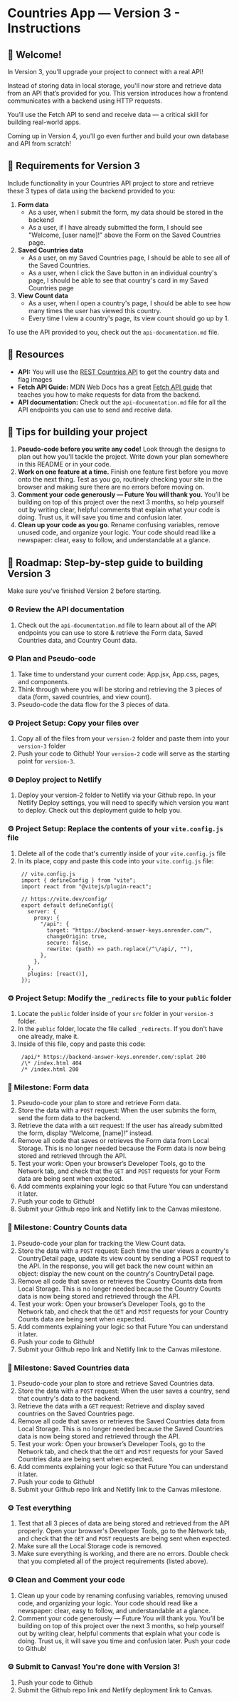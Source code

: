# Countries App — Version 3 - Instructions

## 👋 Welcome!

In Version 3, you’ll upgrade your project to connect with a real API!

Instead of storing data in local storage, you'll now store and retrieve data from an API that’s provided for you. This version introduces how a frontend communicates with a backend using HTTP requests.

You’ll use the Fetch API to send and receive data — a critical skill for building real-world apps.

Coming up in Version 4, you'll go even further and build your own database and API from scratch!

## 🎯 Requirements for Version 3

Include functionality in your Countries API project to store and retrieve these 3 types of data using the backend provided to you: 

1. **Form data**
    - As a user, when I submit the form, my data should be stored in the backend
    - As a user, if I have already submitted the form, I should see "Welcome, [user name]!" above the Form on the Saved Countries page. 
2. **Saved Countries data**
    - As a user, on my Saved Countries page, I should be able to see all of the Saved Countries.
    - As a user, when I click the Save button in an individual country's page, I should be able to see that country's card in my Saved Countries page
3. **View Count data** 
    - As a user, when I open a country's page, I should be able to see how many times the user has viewed this country.
    - Every time I view a country's page, its view count should go up by 1.
  
To use the API provided to you, check out the `api-documentation.md` file. 

## 🔗 Resources

- **API:** You will use the [REST Countries API](https://restcountries.com) to get the country data and flag images
- **Fetch API Guide:** MDN Web Docs has a great [Fetch API guide](https://developer.mozilla.org/en-US/docs/Web/API/Fetch_API/Using_Fetch) that teaches you how to make requests for data from the backend.
- **API documentation:** Check out the `api-documentation.md` file for all the API endpoints you can use to send and receive data. 

## 📝 Tips for building your project

1. **Pseudo-code before you write any code!** Look through the designs to plan out how you'll tackle the project. Write down your plan somewhere in this README or in your code.
2. **Work on one feature at a time.** Finish one feature first before you move onto the next thing. Test as you go, routinely checking your site in the browser and making sure there are no errors before moving on. 
3. **Comment your code generously — Future You will thank you.** You’ll be building on top of this project over the next 3 months, so help yourself out by writing clear, helpful comments that explain what your code is doing. Trust us, it will save you time and confusion later.
4. **Clean up your code as you go**. Rename confusing variables, remove unused code, and organize your logic. Your code should read like a newspaper: clear, easy to follow, and understandable at a glance.

## 🚀 Roadmap: Step-by-step guide to building Version 3
Make sure you've finished Version 2 before starting. 

### ⚙️ Review the API documentation
1. Check out the `api-documentation.md` file to learn about all of the API endpoints you can use to store & retrieve the Form data, Saved Countries data, and Country Count data.

### ⚙️ Plan and Pseudo-code
1. Take time to understand your current code: App.jsx, App.css, pages, and components.
2. Think through where you will be storing and retrieving the 3 pieces of data (form, saved countries, and view count).
3. Pseudo-code the data flow for the 3 pieces of data. 

### ⚙️ Project Setup: Copy your files over 
1. Copy all of the files from your `version-2` folder and paste them into your `version-3` folder
2. Push your code to Github! Your `version-2` code will serve as the starting point for `version-3`.

### ⚙️ Deploy project to Netlify
1. Deploy your version-2 folder to Netlify via your Github repo. In your Netlify Deploy settings, you will need to specify which version you want to deploy. Check out this deployment guide to help you.

### ⚙️ Project Setup: Replace the contents of your `vite.config.js` file
1. Delete all of the code that's currently inside of your `vite.config.js` file
2. In its place, copy and paste this code into your `vite.config.js` file:
   ```
    // vite.config.js
    import { defineConfig } from "vite";
    import react from "@vitejs/plugin-react";
    
    // https://vite.dev/config/
    export default defineConfig({
      server: {
        proxy: {
          "/api": {
            target: "https://backend-answer-keys.onrender.com/",
            changeOrigin: true,
            secure: false,
            rewrite: (path) => path.replace(/^\/api/, ""),
          },
        },
      },
      plugins: [react()],
    });

   ```

### ⚙️ Project Setup: Modify the `_redirects` file to your `public` folder
1. Locate the `public` folder inside of your `src` folder in your `version-3` folder.
2. In the `public` folder, locate the file called `_redirects`. If you don't have one already, make it. 
3. Inside of this file, copy and paste this code:
   ```
    /api/* https://backend-answer-keys.onrender.com/:splat 200
    /\* /index.html 404
    /* /index.html 200
   ```

### 🎯 Milestone: Form data
1. Pseudo-code your plan to store and retrieve Form data. 
2. Store the data with a `POST` request: When the user submits the form, send the form data to the backend.
3. Retrieve the data with a `GET` request: If the user has already submitted the form, display “Welcome, [name]!” instead.
4. Remove all code that saves or retrieves the Form data from Local Storage. This is no longer needed because the Form data is now being stored and retrieved through the API.
5. Test your work: Open your browser’s Developer Tools, go to the Network tab, and check that the `GET` and `POST` requests for your Form data are being sent when expected.
6. Add comments explaining your logic so that Future You can understand it later.
7. Push your code to Github!
8. Submit your Github repo link and Netlify link to the Canvas milestone.

### 🎯 Milestone: Country Counts data 
1. Pseudo-code your plan for tracking the View Count data. 
2. Store the data with a `POST` request: Each time the user views a country's CountryDetail page, update its view count by sending a POST request to the API. In the response, you will get back the new count within an object: display the new count on the country's CountryDetail page.
3. Remove all code that saves or retrieves the Country Counts data from Local Storage. This is no longer needed because the Country Counts data is now being stored and retrieved through the API.
4. Test your work: Open your browser’s Developer Tools, go to the Network tab, and check that the `GET` and `POST` requests for your Country Counts data are being sent when expected.
5. Add comments explaining your logic so that Future You can understand it later.
6. Push your code to Github!
7. Submit your Github repo link and Netlify link to the Canvas milestone.

### 🎯 Milestone: Saved Countries data
1. Pseudo-code your plan to store and retrieve Saved Countries data.
2. Store the data with a `POST` request: When the user saves a country, send that country's data to the backend.
3. Retrieve the data with a `GET` request: Retrieve and display saved countries on the Saved Countries page.
4. Remove all code that saves or retrieves the Saved Countries data from Local Storage. This is no longer needed because the Saved Countries data is now being stored and retrieved through the API.
5. Test your work: Open your browser’s Developer Tools, go to the Network tab, and check that the `GET` and `POST` requests for your Saved Countries data are being sent when expected.
6. Add comments explaining your logic so that Future You can understand it later.
7. Push your code to Github!
8. Submit your Github repo link and Netlify link to the Canvas milestone.

### ⚙️ Test everything
1. Test that all 3 pieces of data are being stored and retrieved from the API properly. Open your browser's Developer Tools, go to the Network tab, and check that the `GET` and `POST` requests are being sent when expected.
2. Make sure all the Local Storage code is removed.
3. Make sure everything is working, and there are no errors. Double check that you completed all of the project requirements (listed above).

### ⚙️ Clean and Comment your code
1. Clean up your code by renaming confusing variables, removing unused code, and organizing your logic. Your code should read like a newspaper: clear, easy to follow, and understandable at a glance.
2. Comment your code generously — Future You will thank you. You’ll be building on top of this project over the next 3 months, so help yourself out by writing clear, helpful comments that explain what your code is doing. Trust us, it will save you time and confusion later.
Push your code to Github!

### ⚙️ Submit to Canvas! You're done with Version 3!
1. Push your code to Github
2. Submit the Github repo link and Netlify deployment link to Canvas.





